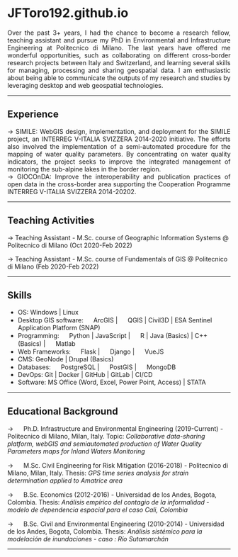 # JFToro192.github.io

<div style="text-align: justify"> 
Over the past 3+ years, I had the chance to become a research fellow, teaching assistant and pursue my PhD in Environmental and Infrastructure Engineering at Politecnico di Milano. The last years have offered me wonderful opportunities, such as collaborating on
different cross-border research projects between Italy and Switzerland, and learning several skills for managing, processing and sharing geospatial data. I am enthusiastic about being able to communicate the outputs of my research and studies by leveraging
desktop and web geospatial technologies.
</div>

---

## Experience

<div style="text-align: justify"> 
&rarr; SIMILE: WebGIS design, implementation, and deployment for the SIMILE project, an INTERREG V-ITALIA SVIZZERA 2014-2020 initiative. The efforts also involved the implementation of a semi-automated procedure for the mapping of water quality parameters. By concentrating on water quality indicators, the project seeks to improve the integrated management of monitoring the sub-alpine lakes in the border region.
</div>

<div style="text-align: justify"> 
&rarr; GIOCOnDA: Improve the interoperability and publication practices of open data in the cross-border area supporting the Cooperation Programme INTERREG V-ITALIA SVIZZERA 2014-20202.
</div>

---

## Teaching Activities

&rarr; Teaching Assistant - M.Sc. course of Geographic Information Systems @ Politecnico di Milano (Oct 2020-Feb 2022)

&rarr; Teaching Assistant - M.Sc. course of Fundamentals of GIS @ Politecnico di Milano (Feb 2020-Feb 2022)

---

## Skills

* OS: Windows | Linux
* Desktop GIS software: <img src="https://upload.wikimedia.org/wikipedia/commons/d/df/ArcGIS_logo.png" height=15> ArcGIS | <img src="https://upload.wikimedia.org/wikipedia/commons/thumb/3/3e/QGIS_logo_minimal.svg/640px-QGIS_logo_minimal.svg.png" height=15> QGIS | Civil3D | ESA Sentinel Application Platform (SNAP)
* Programming: <img src="https://upload.wikimedia.org/wikipedia/commons/thumb/c/c3/Python-logo-notext.svg/1024px-Python-logo-notext.svg.png" height=15> Python | JavaScript | <img src="https://upload.wikimedia.org/wikipedia/commons/thumb/1/1b/R_logo.svg/1280px-R_logo.svg.png" height=15> R | Java (Basics) | C++ (Basics) | <img src="https://upload.wikimedia.org/wikipedia/commons/2/21/Matlab_Logo.png" height=15> Matlab
* Web Frameworks: <img src="https://upload.wikimedia.org/wikipedia/commons/thumb/3/3c/Flask_logo.svg/1920px-Flask_logo.svg.png" height=15> Flask | <img src="https://upload.wikimedia.org/wikipedia/commons/thumb/7/75/Django_logo.svg/260px-Django_logo.svg.png?20101010121142" height=15> Django | <img src="https://upload.wikimedia.org/wikipedia/commons/thumb/f/f1/Vue.png/640px-Vue.png" height=15> VueJS
* CMS: GeoNode | Drupal (Basics)
* Databases: <img src="https://upload.wikimedia.org/wikipedia/commons/thumb/2/29/Postgresql_elephant.svg/640px-Postgresql_elephant.svg.png" height=15> PostgreSQL  | <img src="https://upload.wikimedia.org/wikipedia/commons/thumb/7/7b/Logo_square_postgis.png/640px-Logo_square_postgis.png" height=15> PostGIS | <img src="https://upload.wikimedia.org/wikipedia/commons/thumb/9/93/MongoDB_Logo.svg/2560px-MongoDB_Logo.svg.png" height=15> MongoDB
* DevOps: Git | Docker | GitHub | GitLab | CI/CD
* Software: MS Office (Word, Excel, Power Point, Access) | STATA 

---

## Educational Background

&rarr; <img src="https://upload.wikimedia.org/wikipedia/en/b/be/Logo_Politecnico_Milano.png" height=15> Ph.D. Infrastructure and Environmental Engineering (2019-Current) - Politecnico di Milano, Milan, Italy. Topic: *Collaborative data-sharing platform, webGIS and semiautomated production of Water Quality Parameters maps for Inland Waters Monitoring*

&rarr; <img src="https://upload.wikimedia.org/wikipedia/en/b/be/Logo_Politecnico_Milano.png" height=15> M.Sc. Civil Engineering for Risk Mitigation (2016-2018) - Politecnico di Milano, Milan, Italy. Thesis: *GPS time series analysis for strain determination applied to Amatrice area*

&rarr; <img src="https://upload.wikimedia.org/wikipedia/commons/thumb/4/47/University_of_Los_Andes_logo.svg/800px-University_of_Los_Andes_logo.svg.png" height=15> B.Sc. Economics (2012-2016) - Universidad de los Andes, Bogota, Colombia. Thesis: *Análisis empírico del contagio de la informalidad - modelo de dependencia espacial para el caso Cali, Colombia* 

&rarr; <img src="https://upload.wikimedia.org/wikipedia/commons/thumb/4/47/University_of_Los_Andes_logo.svg/800px-University_of_Los_Andes_logo.svg.png" height=15> B.Sc. Civil and Environmental Engineering (2010-2014) - Universidad de los Andes, Bogota, Colombia. Thesis: *Análisis sistémico para la modelación de inundaciones - caso : Río Sutamarchán*

---